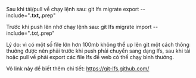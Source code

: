 Sau khi tải/pull về chạy lệnh sau:
git lfs migrate export --include="**.txt,**.prep"

Trước khi push lên nhớ chạy lệnh sau:
git lfs migrate import --include="*.txt,*.prep"

Lý do: vì có một số file lớn hơn 100mb không thể up lên git một cách thông thường được nên phải trước khi push phải chuyển sang dạng lfs, sau khi tải hoặc pull về phải export các file lfs để web có thể chạy bình thường.

Vô link này để biết thêm chi tiết: https://git-lfs.github.com/

